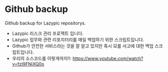 # Github backup
Github backup for Lazypic repositorys.

- Lazypic 리스크 관리 프로젝트 입니다.
- Lazypic 업무와 관련 리포지터리를 매일 백업하기 위한 스크립트입니다.
- Github가 안전한 서비스라는 것을 잘 알고 있지만 혹시 모를 사고에 대한 백업 스크립트입니다.
- 우리의 소스코드를 이렇게까지!!: https://www.youtube.com/watch?v=fzI9FNjXQ0o
